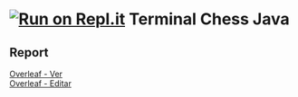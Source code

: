 [![Run on Repl.it](https://repl.it/badge/github/Uriegas/Terminal-Chess-Java)](https://repl.it/@Uriegas/Terminal-Chess-Java)
Terminal Chess Java
==================

## Report  
[Overleaf - Ver](https://www.overleaf.com/read/jwprchbnfsbw)  
[Overleaf - Editar](https://www.overleaf.com/9577246851cdscmhvgdnwm)  